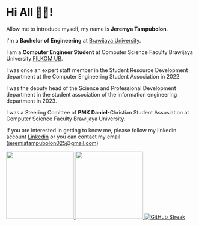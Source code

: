 # Hi All 👋👋! 

Allow me to introduce myself, my name is **Jeremya Tampubolon**.<br>

I'm a **Bachelor of Engineering** at [Brawijaya University](https://ub.ac.id/id/).<br>

I am a **Computer Engineer Student** at Computer Science Faculty Brawijaya University [FILKOM UB](https://filkom.ub.ac.id/).<br>

I was once an expert staff member in the Student Resource Development department at the Computer Engineering Student Association in 2022.<br>

I was the deputy head of the Science and Professional Development department in the student association of the information engineering department in 2023.<br>

I was a Steering Comittee of **PMK Daniel**-Christian Student Assosiation at Computer Science Faculty Brawijaya University.<br>

If you are interested in getting to know me, please follow my linkedin account [Linkedin](https://www.linkedin.com/in/jeremya-tampubolon-a0681829a/) or you can contact my email (jeremiatampubolon025@gmail.com)

<p align="left">
<a href="https://github.com/jeremyfasollasido">
  <img height="180em" src="https://github-readme-stats-eight-theta.vercel.app/api?username=jeremyfasollasido&show_icons=true&theme=algolia&include_all_commits=true&count_private=true"/>
  <img height="180em" src="https://github-readme-stats-eight-theta.vercel.app/api/top-langs/?username=jeremyfasollasido&layout=compact&layout=compact&theme=algolia"/>
  <a href="https://git.io/streak-stats"><img src="http://github-readme-streak-stats.herokuapp.com?user=jeremyfasollasido" alt="GitHub Streak" /></a>
</a>
</p>
